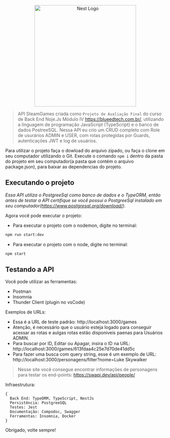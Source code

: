 <p align="center">
  <a href="http://nestjs.com/" target="blank"><img src="https://nestjs.com/img/logo_text.svg" width="320" alt="Nest Logo" /></a>
</p>

> API SteamGames criada como `Projeto de Avaliação Final` do curso de Back End Noje.Js Módulo IV https://blueedtech.com.br/, utilizando a linguagem de programação JavaScript (TypeScript) e o banco de dados PostreeSQL. Nessa API eu crio um CRUD completo com Role de usurários ADMIN e USER, com rotas protegidas por Guards, autenticações JWT e log de usuários.

Para utilizar o projeto faça o dowload do arquivo zipado, ou faça o clone em seu computador utilizando o Git. Execute o comando `npm i` dentro da pasta do projeto em seu computador(a pasta que contém o arquivo package.json), para baixar as dependencias do projeto.

## Executando o projeto

_Essa API utiliza o PostgreeSql como banco de dados e o TypeORM, então antes de testar a API certifique se você possui o PostgreeSql instalado em seu computador(https://www.postgresql.org/download/)._

Agora você pode executar o projeto:

- Para executar o projeto com o nodemon, digite no terminal:

```bash
npm run start:dev
```

- Para executar o projeto com o node, digite no terminal:

```bash
npm start
```

## Testando a API

Você pode utilizar as ferramentas:

- Postman
- Insomnia
- Thunder Client (plugin no vsCode)

Exemplos de URLs:

- Essa é a URL de teste padrão: http://localhost:3000/games
- Atenção, é necessário que o usuário esteja logado para conseguir acessar as rotas e aulgas rotas estão disponiveis paenas para Usuários ADMIN.
- Para buscar por ID, Editar ou Apagar, insira o ID na URL: http://localhost:3000/games/613fdaa4c25e7d70de41dd5c
- Para fazer uma busca com query string, esse é um exemplo de URL: http://localhost:3000/personagens/filter?nome=Luke Skywalker

> Nesse site você consegue encontrar informações de personagens para testar os end-points: https://swapi.dev/api/people/

Infraestrutura:

```NodeJs
{
  Back End: TypeORM, TypeScript, NestJs
  Persistência: PostgreeSQL
  Testes: Jest
  Documentação: Compodoc, Swagger
  Ferramentas: Insomnia, Docker
}
```

Obrigado, volte sempre!
